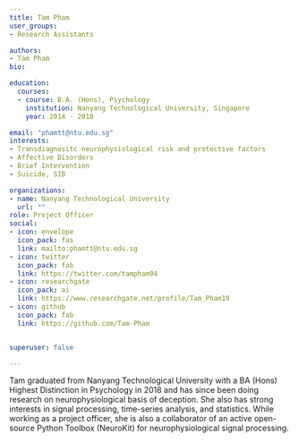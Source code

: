 ```yaml
---
title: Tam Pham
user_groups:
- Research Assistants

authors:
- Tam Pham
bio:

education:
  courses:
  - course: B.A. (Hons), Psychology
    institution: Nanyang Technological University, Singapore
    year: 2014 - 2018

email: "phamtt@ntu.edu.sg"
interests:
- Transdiagnositc neurophysiological risk and protective factors
- Affective Disorders
- Brief Intervention
- Suicide, SIB

organizations:
- name: Nanyang Technological University
  url: ""
role: Project Officer
social:
- icon: envelope
  icon_pack: fas
  link: mailto:phamtt@ntu.edu.sg
- icon: twitter
  icon_pack: fab
  link: https://twitter.com/tampham94
- icon: researchgate
  icon_pack: ai
  link: https://www.researchgate.net/profile/Tam_Pham19
- icon: github
  icon_pack: fab
  link: https://github.com/Tam-Pham


superuser: false

---
```


Tam graduated from Nanyang Technological University with a BA (Hons) Highest Distinction in Psychology in 2018 and has since been doing research on neurophysiological basis of deception. She also has strong interests in signal processing, time-series analysis, and statistics. While working as a project officer, she is also a collaborator of an active open-source Python Toolbox (NeuroKit) for neurophysiological signal processing.
